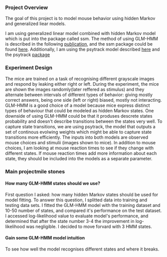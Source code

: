 ### Project Overview
The goal of this project is to model mouse behavior using hidden Markov and generalized liear models.

I am using generalized linear model combined with hidden Markov model which is put into the package called ssm. The method of using GLM-HMM is described in the following [publication](https://www.ncbi.nlm.nih.gov/pmc/articles/PMC8890994/),
and the ssm package could be found [here](https://github.com/lindermanlab/ssm/tree/master). Additionally, I am using the psytrack model described [here](https://www.cell.com/neuron/fulltext/S0896-6273(20)30963-6?_returnURL=https%3A%2F%2Flinkinghub.elsevier.com%2Fretrieve%2Fpii%2FS0896627320309636%3Fshowall%3Dtrue)
and the psytrack [package](https://github.com/nicholas-roy/psytrack/tree/master)

### Experiment Design
The mice are trained on a task of recognising different grayscale images and respond by leaking either right or left. During the experiment, the mice are shown the images randomly(later reffered as stimulus) and they alternate between 
intervals of different types of behavior: giving mostly correct answers, being one side (left or right) biased, mostly not interacting. 
GLM-HMM is a good choice of a model because mice express distinct types of behaviour that could be modeled as hidden Markov states. 
One downside of using GLM-HMM could be that it produses descrete states probability and doesn't describe transitions between the states very well. To capture state transitions, we are using psytrack, the model that outputs a set of continous evolwing weights which might be able to capture state transitions more efficiently.
The inputs into both models are observed mouse choices and stimulii (images shown to mice). In addition to mouse choices, I am looking at mouse reaction times to see if they change with different states. If mouse reaction times add more information about each state, they should be included into the models as a separate parameter.

### Main projectmile stones

#### How many GLM-HMM states should we use?
First question I asked: how many hidden Markov states should be used for model fitting. 
To answer this question, I splitted data into training and testing data sets. I fitted the GLM-HMM model with the training dataset and 10-50 number of states, and compared it's performance on the test dataset. I accessed log-likelihood value to evaluate model's performance,
and determined that after the state number 3-4 the improvement in log-likelihood was negligible. I decided to move forvard with 3 HMM states.

#### Gain some GLM-HMM model intuition

To see how well the model recognises different states and where it breaks. 


